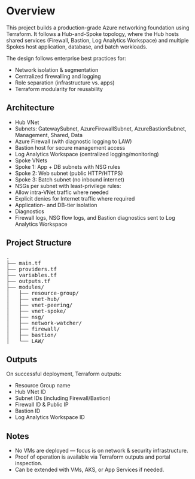 # Overview
This project builds a production-grade Azure networking foundation using Terraform.
It follows a Hub-and-Spoke topology, where the Hub hosts shared services (Firewall, Bastion, Log Analytics Workspace) and multiple Spokes host application, database, and batch workloads.

The design follows enterprise best practices for:
- Network isolation & segmentation
- Centralized firewalling and logging
- Role separation (infrastructure vs. apps)
- Terraform modularity for reusability


## Architecture
- Hub VNet
- Subnets: GatewaySubnet, AzureFirewallSubnet, AzureBastionSubnet, Management, Shared, Data
- Azure Firewall (with diagnostic logging to LAW)
- Bastion host for secure management access
- Log Analytics Workspace (centralized logging/monitoring)
- Spoke VNets
- Spoke 1: App + DB subnets with NSG rules
- Spoke 2: Web subnet (public HTTP/HTTPS)
- Spoke 3: Batch subnet (no inbound internet)
- NSGs per subnet with least-privilege rules:
- Allow intra-VNet traffic where needed
- Explicit denies for Internet traffic where required
- Application- and DB-tier isolation
- Diagnostics
- Firewall logs, NSG flow logs, and Bastion diagnostics sent to Log Analytics Workspace


## Project Structure
<pre>
.
├── main.tf
├── providers.tf
├── variables.tf
├── outputs.tf
├── modules/
│   ├── resource-group/
│   ├── vnet-hub/
│   ├── vnet-peering/
│   ├── vnet-spoke/
│   ├── nsg/
│   ├── network-watcher/
│   ├── firewall/
│   ├── bastion/
│   └── LAW/
</pre>


## Outputs
On successful deployment, Terraform outputs:
- Resource Group name
- Hub VNet ID
- Subnet IDs (including Firewall/Bastion)
- Firewall ID & Public IP
- Bastion ID
- Log Analytics Workspace ID


## Notes
- No VMs are deployed — focus is on network & security infrastructure.
- Proof of operation is available via Terraform outputs and portal inspection.
- Can be extended with VMs, AKS, or App Services if needed.
